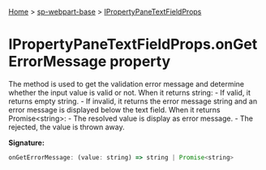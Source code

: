 <!-- docId=sp-webpart-base.ipropertypanetextfieldprops.ongeterrormessage -->

[Home](./index.md) &gt; [sp-webpart-base](./sp-webpart-base.md) &gt; [IPropertyPaneTextFieldProps](./sp-webpart-base.ipropertypanetextfieldprops.md)

# IPropertyPaneTextFieldProps.onGetErrorMessage property

The method is used to get the validation error message and determine whether the input value is valid or not. When it returns string: - If valid, it returns empty string. - If invalid, it returns the error message string and an error message is displayed below the text field. When it returns Promise&lt;string&gt;: - The resolved value is display as error message. - The rejected, the value is thrown away.

**Signature:**
```javascript
onGetErrorMessage: (value: string) => string | Promise<string>
```
